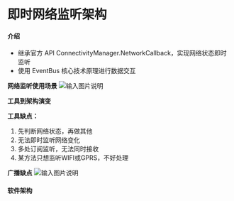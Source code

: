 # 即时网络监听架构

#### 介绍

- 继承官方 API ConnectivityManager.NetworkCallback，实现网络状态即时监听
- 使用 EventBus 核心技术原理进行数据交互

 **网络监听使用场景** 
![输入图片说明](https://images.gitee.com/uploads/images/2019/0220/110436_69a851ae_1682002.png "屏幕截图.png")

 **工具到架构演变**

 **工具缺点：** 
 
1. 先判断网络状态，再做其他
1. 无法即时监听网络变化
1. 多处订阅监听，无法同时接收
1. 某方法只想监听WIFI或GPRS，不好处理

 **广播缺点** 
![输入图片说明](https://images.gitee.com/uploads/images/2019/0220/111225_fdd7929c_1682002.png "屏幕截图.png")


#### 软件架构